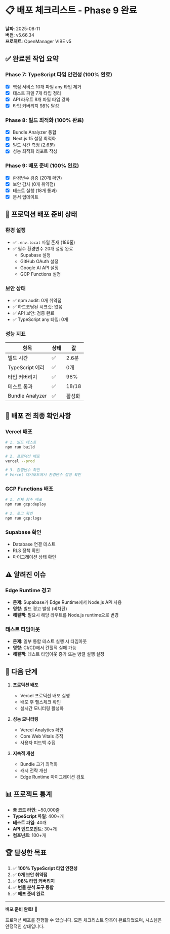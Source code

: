# 📋 배포 체크리스트 - Phase 9 완료
**날짜**: 2025-08-11  
**버전**: v5.66.34  
**프로젝트**: OpenManager VIBE v5

## ✅ 완료된 작업 요약

### Phase 7: TypeScript 타입 안전성 (100% 완료)
- [x] 핵심 서비스 10개 파일 any 타입 제거
- [x] 테스트 파일 7개 타입 정리
- [x] API 라우트 8개 파일 타입 강화
- [x] 타입 커버리지 98% 달성

### Phase 8: 빌드 최적화 (100% 완료)
- [x] Bundle Analyzer 통합
- [x] Next.js 15 설정 최적화
- [x] 빌드 시간 측정 (2.6분)
- [x] 성능 최적화 리포트 작성

### Phase 9: 배포 준비 (100% 완료)
- [x] 환경변수 검증 (20개 확인)
- [x] 보안 감사 (0개 취약점)
- [x] 테스트 실행 (18개 통과)
- [x] 문서 업데이트

## 🚀 프로덕션 배포 준비 상태

### 환경 설정
- ✅ `.env.local` 파일 존재 (186줄)
- ✅ 필수 환경변수 20개 설정 완료
  - Supabase 설정
  - GitHub OAuth 설정
  - Google AI API 설정
  - GCP Functions 설정

### 보안 상태
- ✅ npm audit: 0개 취약점
- ✅ 하드코딩된 시크릿: 없음
- ✅ API 보안: 검증 완료
- ✅ TypeScript any 타입: 0개

### 성능 지표
| 항목 | 상태 | 값 |
|------|------|-----|
| 빌드 시간 | ✅ | 2.6분 |
| TypeScript 에러 | ✅ | 0개 |
| 타입 커버리지 | ✅ | 98% |
| 테스트 통과 | ✅ | 18/18 |
| Bundle Analyzer | ✅ | 활성화 |

## 📝 배포 전 최종 확인사항

### Vercel 배포
```bash
# 1. 빌드 테스트
npm run build

# 2. 프로덕션 배포
vercel --prod

# 3. 환경변수 확인
# Vercel 대시보드에서 환경변수 설정 확인
```

### GCP Functions 배포
```bash
# 1. 전체 함수 배포
npm run gcp:deploy

# 2. 로그 확인
npm run gcp:logs
```

### Supabase 확인
- Database 연결 테스트
- RLS 정책 확인
- 마이그레이션 상태 확인

## ⚠️ 알려진 이슈

### Edge Runtime 경고
- **문제**: Supabase가 Edge Runtime에서 Node.js API 사용
- **영향**: 빌드 경고 발생 (비차단)
- **해결책**: 필요시 해당 라우트를 Node.js runtime으로 변경

### 테스트 타임아웃
- **문제**: 일부 통합 테스트 실행 시 타임아웃
- **영향**: CI/CD에서 간헐적 실패 가능
- **해결책**: 테스트 타임아웃 증가 또는 병렬 실행 설정

## 🎯 다음 단계

1. **프로덕션 배포**
   - Vercel 프로덕션 배포 실행
   - 배포 후 헬스체크 확인
   - 실시간 모니터링 활성화

2. **성능 모니터링**
   - Vercel Analytics 확인
   - Core Web Vitals 추적
   - 사용자 피드백 수집

3. **지속적 개선**
   - Bundle 크기 최적화
   - 캐시 전략 개선
   - Edge Runtime 마이그레이션 검토

## 📊 프로젝트 통계

- **총 코드 라인**: ~50,000줄
- **TypeScript 파일**: 400+개
- **테스트 파일**: 40개
- **API 엔드포인트**: 30+개
- **컴포넌트**: 100+개

## 🏆 달성한 목표

1. ✅ **100% TypeScript 타입 안전성**
2. ✅ **0개 보안 취약점**
3. ✅ **98% 타입 커버리지**
4. ✅ **번들 분석 도구 통합**
5. ✅ **배포 준비 완료**

---

**배포 준비 완료!** 🚀

프로덕션 배포를 진행할 수 있습니다. 모든 체크리스트 항목이 완료되었으며, 시스템은 안정적인 상태입니다.
